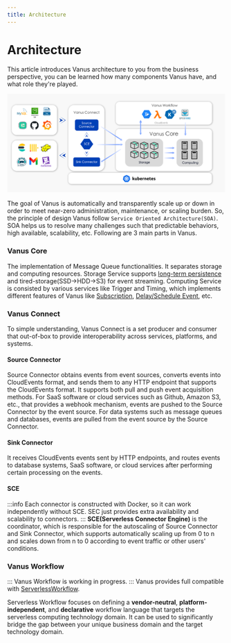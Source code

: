 ```yaml
---
title: Architecture
---
```

# Architecture

This article introduces Vanus architecture to you from the business perspective, you can be learned how many components
Vanus have, and what role they're played.

![vanus-architecture](images/arch.png)

The goal of Vanus is automatically and transparently scale up or down in order to meet near-zero administration,
maintenance, or scaling burden. So, the principle of design Vanus follow `Service Oriented Architecture(SOA)`.
SOA helps us to resolve many challenges such that predictable behaviors, high available, scalability, etc.
Following are 3 main parts in Vanus.

### Vanus Core

The implementation of Message Queue functionalities. It separates storage and computing resources. Storage Service
supports [long-term persistence](../concepts/eventbus.md#retention-policy) and tired-storage(SSD->HDD->S3) for event
streaming. Computing Service is consisted by various services like Trigger and Timing, which implements different
features of Vanus like [Subscription](../concepts/subscription.md), [Delay/Schedule Event](../concepts/special-messages.md), etc.

### Vanus Connect

To simple understanding, Vanus Connect is a set producer and consumer that out-of-box to provide interoperability
across services, platforms, and systems.

#### Source Connector

Source Connector obtains events from event sources, converts events into CloudEvents format, and sends them to any
HTTP endpoint that supports the CloudEvents format. It supports both pull and push event acquisition methods.
For SaaS software or cloud services such as Github, Amazon S3, etc., that provides a webhook mechanism, events are
pushed to the Source Connector by the event source. For data systems such as message queues and databases, events are
pulled from the event source by the Source Connector.

#### Sink Connector

It receives CloudEvents events sent by HTTP endpoints, and routes events to database systems, SaaS software, or cloud
services after performing certain processing on the events.

#### SCE

:::info
Each connector is constructed with Docker, so it can work independently without SCE. SEC just provides extra
availability and scalability to connectors.
:::
**SCE(Serverless Connector Engine)** is the coordinator, which is responsible for the autoscaling of Source Connector and
Sink Connector, which supports automatically scaling up from 0 to n and scales down from n to 0 according to event
traffic or other users' conditions.

### Vanus Workflow

:::
Vanus Workflow is working in progress.
:::
Vanus provides full compatible with [ServerlessWorkflow](https://github.com/serverlessworkflow/specification).

Serverless Workflow focuses on defining a **vendor-neutral**, **platform-independent**, and **declarative** workflow language that
targets the serverless computing technology domain. It can be used to significantly bridge the gap between your unique
business domain and the target technology domain.
